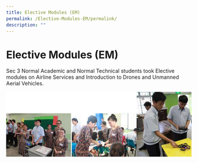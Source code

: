 ```yaml
---
title: Elective Modules (EM)
permalink: /Elective-Modules-EM/permalink/
description: ""
---
```

Elective Modules (EM)
=====================

Sec 3 Normal Academic and Normal Technical students took Elective modules on Airline Services and Introduction to Drones and Unmanned Aerial Vehicles.

![](/images/EM.png)